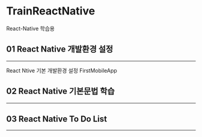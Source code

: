 # TrainReactNative
React-Native 학습용


## 01 React Native 개발환경 설정
***
React Ntive 기본 개발환경 설정
FirstMobileApp

## 02 React Native 기본문법 학습
***

## 03 React Native To Do List
***
